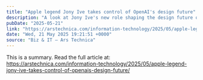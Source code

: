```yaml
---
title: "Apple legend Jony Ive takes control of OpenAI's design future"
description: "A look at Jony Ive's new role shaping the design future of OpenAI."
pubDate: "2025-05-21"
link: "https://arstechnica.com/information-technology/2025/05/apple-legend-jony-ive-takes-control-of-openais-design-future/"
date: "Wed, 21 May 2025 19:21:51 +0000"
source: "Biz & IT – Ars Technica"
---
```


This is a summary. Read the full article at: https://arstechnica.com/information-technology/2025/05/apple-legend-jony-ive-takes-control-of-openais-design-future/